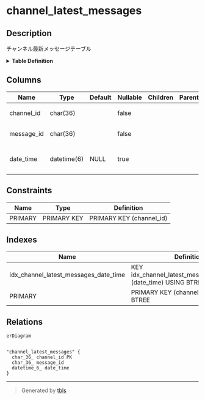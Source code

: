 # channel_latest_messages

## Description

チャンネル最新メッセージテーブル

<details>
<summary><strong>Table Definition</strong></summary>

```sql
CREATE TABLE `channel_latest_messages` (
  `channel_id` char(36) NOT NULL,
  `message_id` char(36) NOT NULL,
  `date_time` datetime(6) DEFAULT NULL,
  PRIMARY KEY (`channel_id`),
  KEY `idx_channel_latest_messages_date_time` (`date_time`)
) ENGINE=InnoDB DEFAULT CHARSET=utf8mb4
```

</details>

## Columns

| Name | Type | Default | Nullable | Children | Parents | Comment |
| ---- | ---- | ------- | -------- | -------- | ------- | ------- |
| channel_id | char(36) |  | false |  |  | チャンネルUUID |
| message_id | char(36) |  | false |  |  | メッセージUUID |
| date_time | datetime(6) | NULL | true |  |  | メッセージ作成日時 |

## Constraints

| Name | Type | Definition |
| ---- | ---- | ---------- |
| PRIMARY | PRIMARY KEY | PRIMARY KEY (channel_id) |

## Indexes

| Name | Definition |
| ---- | ---------- |
| idx_channel_latest_messages_date_time | KEY idx_channel_latest_messages_date_time (date_time) USING BTREE |
| PRIMARY | PRIMARY KEY (channel_id) USING BTREE |

## Relations

```mermaid
erDiagram


"channel_latest_messages" {
  char_36_ channel_id PK
  char_36_ message_id
  datetime_6_ date_time
}
```

---

> Generated by [tbls](https://github.com/k1LoW/tbls)
